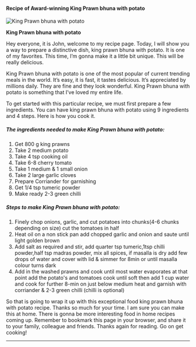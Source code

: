             

#### Recipe of Award-winning King Prawn bhuna with potato

![King Prawn bhuna with potato](https://img-global.cpcdn.com/recipes/fb14f4b2dfea1e39/751x532cq70/king-prawn-bhuna-with-potato-recipe-main-photo.jpg)

**King Prawn bhuna with potato**

Hey everyone, it is John, welcome to my recipe page. Today, I will show you a way to prepare a distinctive dish, king prawn bhuna with potato. It is one of my favorites. This time, I’m gonna make it a little bit unique. This will be really delicious.

King Prawn bhuna with potato is one of the most popular of current trending meals in the world. It’s easy, it is fast, it tastes delicious. It’s appreciated by millions daily. They are fine and they look wonderful. King Prawn bhuna with potato is something that I’ve loved my entire life.

To get started with this particular recipe, we must first prepare a few ingredients. You can have king prawn bhuna with potato using 9 ingredients and 4 steps. Here is how you cook it.

##### The ingredients needed to make King Prawn bhuna with potato:

1.  Get 800 g king prawns
2.  Take 2 medium potato
3.  Take 4 tsp cooking oil
4.  Take 6-8 cherry tomato
5.  Take 1 medium & 1 small onion
6.  Take 2 large garlic cloves
7.  Prepare Corriander for garnishing
8.  Get 1/4 tsp tumeric powder
9.  Make ready 2-3 green chilli

##### Steps to make King Prawn bhuna with potato:

1.  Finely chop onions, garlic, and cut potatoes into chunks(4-6 chunks depending on size) cut the tomatoes in half
2.  Heat oil on a non stick pan add chopped garlic and onion and saute until light golden brown
3.  Add salt as required and stir, add quarter tsp tumeric,1tsp chilli powder,half tsp madras powder, mix all spices, if masalla is dry add few drops of water and cover with lid & simmer for 8min or until masalla colour turns dark
4.  Add in the washed prawns and cook until most water evaporates at that point add the potato's and tomatoes cook until soft then add 1 cup water and cook for further 8-min on just below medium heat and garnish with corriander & 2-3 green chilli (chilli is optional)

So that is going to wrap it up with this exceptional food king prawn bhuna with potato recipe. Thanks so much for your time. I am sure you can make this at home. There is gonna be more interesting food in home recipes coming up. Remember to bookmark this page in your browser, and share it to your family, colleague and friends. Thanks again for reading. Go on get cooking!

* * *